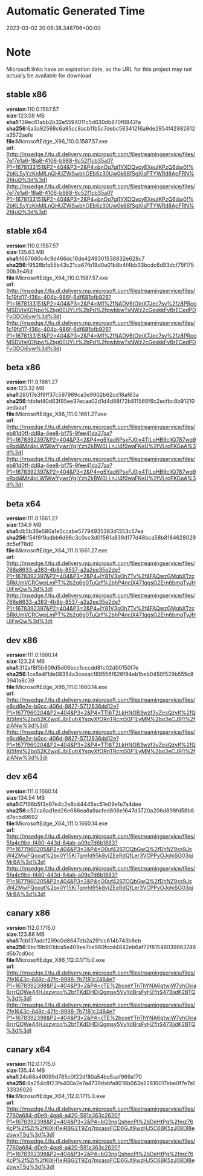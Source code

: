# Automatic Generated Time
2023-03-02 20:06:38.348796+00:00

# Note
Microsoft links have an expiration date, so the URL for this project may not actually be available for download

## stable x86
**version**:110.0.1587.57  
**size**:123.08 MB  
**sha1**:139ec61abb2b32e5594011c5d630db870f6842fa  
**sha256**:6a3a92568c6a95cc8acb11b5c7debc58341216a9de2854f42882612a3572aefe  
**file**:MicrosoftEdge_X86_110.0.1587.57.exe  
**url**:[http://msedge.f.tlu.dl.delivery.mp.microsoft.com/filestreamingservice/files/7ef7e1a6-18a8-4106-b988-6c52f1cb35a0?P1=1678133151&P2=404&P3=2&P4=bnOq7gi1YXOQvcyEXeuIKPzQ6dw0f%2bKLSyYzKnMILnQHUZWSwbhOEb6z30Uw0k68fSgXisPTYWRd8ApFRN%2f4uQ%3d%3d](http://msedge.f.tlu.dl.delivery.mp.microsoft.com/filestreamingservice/files/7ef7e1a6-18a8-4106-b988-6c52f1cb35a0?P1=1678133151&P2=404&P3=2&P4=bnOq7gi1YXOQvcyEXeuIKPzQ6dw0f%2bKLSyYzKnMILnQHUZWSwbhOEb6z30Uw0k68fSgXisPTYWRd8ApFRN%2f4uQ%3d%3d)  

## stable x64
**version**:110.0.1587.57  
**size**:135.63 MB  
**sha1**:f667660c4c9d466dc16de4249301538832e628c7  
**sha256**:f9528bfa55b43c21ca67fb19d0e01b8b4f4bb03bcdc6d93dcf75f17500b3e46d  
**file**:MicrosoftEdge_X64_110.0.1587.57.exe  
**url**:[http://msedge.f.tlu.dl.delivery.mp.microsoft.com/filestreamingservice/files/1c19fd17-f36c-404b-986f-6df681bfb926?P1=1678133151&P2=404&P3=2&P4=M1%2fNADV6tOtnX7Jec7sy%2fz8PRooMSDVtsKONpo%2bg00UYLt%2bPd%2fpwbbwTsNWz2cGexkkFvBrECedPDFvODOi6yw%3d%3d](http://msedge.f.tlu.dl.delivery.mp.microsoft.com/filestreamingservice/files/1c19fd17-f36c-404b-986f-6df681bfb926?P1=1678133151&P2=404&P3=2&P4=M1%2fNADV6tOtnX7Jec7sy%2fz8PRooMSDVtsKONpo%2bg00UYLt%2bPd%2fpwbbwTsNWz2cGexkkFvBrECedPDFvODOi6yw%3d%3d)  

## beta x86
**version**:111.0.1661.27  
**size**:123.32 MB  
**sha1**:28017e3f9ff37c597989ca3e9902b62cd18af63a  
**sha256**:fdbfef40d63f95ee37ecaa02d1d4d88f72b811566f6c2ecfbc8b91210aedaaaf  
**file**:MicrosoftEdge_X86_111.0.1661.27.exe  
**url**:[http://msedge.f.tlu.dl.delivery.mp.microsoft.com/filestreamingservice/files/eb81d0ff-dd8a-4ee8-bf75-9fee41da27aa?P1=1678392397&P2=404&P3=2&P4=g5Yad6PsxFJ0jx4TlLoHB9cllQ787wq9eRxd4Mz4pLWSKwYywriYgIYzh2kBW0LLnJl4f0waFKeU%2fVLrcFKGaA%3d%3d](http://msedge.f.tlu.dl.delivery.mp.microsoft.com/filestreamingservice/files/eb81d0ff-dd8a-4ee8-bf75-9fee41da27aa?P1=1678392397&P2=404&P3=2&P4=g5Yad6PsxFJ0jx4TlLoHB9cllQ787wq9eRxd4Mz4pLWSKwYywriYgIYzh2kBW0LLnJl4f0waFKeU%2fVLrcFKGaA%3d%3d)  

## beta x64
**version**:111.0.1661.27  
**size**:134.9 MB  
**sha1**:db5b36e580a1e5ccabe57794935383d1353c57ea  
**sha256**:f54f6f9adbb6d96c3c0cc3d01561a839d177d48bca58b8184628029dc5ef78d0  
**file**:MicrosoftEdge_X64_111.0.1661.27.exe  
**url**:[http://msedge.f.tlu.dl.delivery.mp.microsoft.com/filestreamingservice/files/768e8633-a383-4b8b-8537-a2a2ee35e2de?P1=1678392397&P2=404&P3=2&P4=lY81V3sOh7Tv%2f4FAQwzGMqbXTzcSRkUmVCRCwpLmPT%2b2q6g0TuQrf%2bhP4ncjX471qgsG2Ern6bmqTyJHUiFwQw%3d%3d](http://msedge.f.tlu.dl.delivery.mp.microsoft.com/filestreamingservice/files/768e8633-a383-4b8b-8537-a2a2ee35e2de?P1=1678392397&P2=404&P3=2&P4=lY81V3sOh7Tv%2f4FAQwzGMqbXTzcSRkUmVCRCwpLmPT%2b2q6g0TuQrf%2bhP4ncjX471qgsG2Ern6bmqTyJHUiFwQw%3d%3d)  

## dev x86
**version**:111.0.1660.14  
**size**:123.24 MB  
**sha1**:3f2af8f5b809d5d06bcc1cccdd81c02d00150f7e  
**sha256**:1ce8a4f1de08354a3ceeac169556f626f84eb1beb0450f529b555c83941a8c39  
**file**:MicrosoftEdge_X86_111.0.1660.14.exe  
**url**:[http://msedge.f.tlu.dl.delivery.mp.microsoft.com/filestreamingservice/files/e6cd6e2e-b0cc-406d-9827-5712836dd12e?P1=1677960204&P2=404&P3=2&P4=TTl6T2LkHNOB3wzf3vZesQzyIf%2fQXi5fmi%2bp52KZwqEJblEuhXYsgyXfORnTRcm50F1LyMN%2bq3eCJ9l1%2fzlANw%3d%3d](http://msedge.f.tlu.dl.delivery.mp.microsoft.com/filestreamingservice/files/e6cd6e2e-b0cc-406d-9827-5712836dd12e?P1=1677960204&P2=404&P3=2&P4=TTl6T2LkHNOB3wzf3vZesQzyIf%2fQXi5fmi%2bp52KZwqEJblEuhXYsgyXfORnTRcm50F1LyMN%2bq3eCJ9l1%2fzlANw%3d%3d)  

## dev x64
**version**:111.0.1660.14  
**size**:134.54 MB  
**sha1**:07f98b5f3e97e4c2e8c44445ec51e09e1e7a4dee  
**sha256**:c52ca6ad1ed26e686ea8a9acfed806e1647d3720a206d898fd58b8d7ecbd9692  
**file**:MicrosoftEdge_X64_111.0.1660.14.exe  
**url**:[http://msedge.f.tlu.dl.delivery.mp.microsoft.com/filestreamingservice/files/5fa4c9be-f480-443d-84ab-a09e7d6b1883?P1=1677960205&P2=404&P3=2&P4=O0uf4267OQbGwQ%2fDhNZ9ss9JsW4ZMwFQoxut%2bx0Y15KiTgmfd95k8yIZEeRdQfLer3VCPPyOJohiSG03qiMrBA%3d%3d](http://msedge.f.tlu.dl.delivery.mp.microsoft.com/filestreamingservice/files/5fa4c9be-f480-443d-84ab-a09e7d6b1883?P1=1677960205&P2=404&P3=2&P4=O0uf4267OQbGwQ%2fDhNZ9ss9JsW4ZMwFQoxut%2bx0Y15KiTgmfd95k8yIZEeRdQfLer3VCPPyOJohiSG03qiMrBA%3d%3d)  

## canary x86
**version**:112.0.1715.0  
**size**:123.88 MB  
**sha1**:7cbf37adcf299c0d8647db2a291cc614b743b6eb  
**sha256**:9bc19b901dca5e409ee7ce980fccd4842eb6af72f81548039863746d5b7cd0cc  
**file**:MicrosoftEdge_X86_112.0.1715.0.exe  
**url**:[http://msedge.f.tlu.dl.delivery.mp.microsoft.com/filestreamingservice/files/7fe1643c-848c-47fc-9998-7b7181c2484e?P1=1678392398&P2=404&P3=2&P4=cTE%2boxeYTnThYNA6gtwiW7yhOkia6rrrQDWe44HJxzvrpo%2bfTKdDHDiQgmsy5VyYdBrsFyHZfhS473jjdK2BTQ%3d%3d](http://msedge.f.tlu.dl.delivery.mp.microsoft.com/filestreamingservice/files/7fe1643c-848c-47fc-9998-7b7181c2484e?P1=1678392398&P2=404&P3=2&P4=cTE%2boxeYTnThYNA6gtwiW7yhOkia6rrrQDWe44HJxzvrpo%2bfTKdDHDiQgmsy5VyYdBrsFyHZfhS473jjdK2BTQ%3d%3d)  

## canary x64
**version**:112.0.1715.0  
**size**:135.44 MB  
**sha1**:24a68a49099d785c0f22df80a54be5aaf969a170  
**sha256**:8a254c8f23fa400a2e7a4739dabfa8018b063a22810017ebe0f7e7a133326026  
**file**:MicrosoftEdge_X64_112.0.1715.0.exe  
**url**:[http://msedge.f.tlu.dl.delivery.mp.microsoft.com/filestreamingservice/files/7760a684-d0e9-4aa8-a420-591a363c2620?P1=1678392398&P2=404&P3=2&P4=bG3nqQshecPl%2bDeHtPg%2fmz76KcP%2fSZi%2fKIXH1ejRBG2T9Zq7mxassFCD6GJt9wzHJ5C6BK5zJ08DI8ezbwxTSg%3d%3d](http://msedge.f.tlu.dl.delivery.mp.microsoft.com/filestreamingservice/files/7760a684-d0e9-4aa8-a420-591a363c2620?P1=1678392398&P2=404&P3=2&P4=bG3nqQshecPl%2bDeHtPg%2fmz76KcP%2fSZi%2fKIXH1ejRBG2T9Zq7mxassFCD6GJt9wzHJ5C6BK5zJ08DI8ezbwxTSg%3d%3d)  

